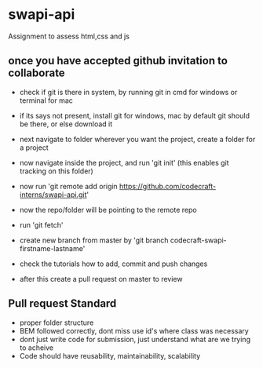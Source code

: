 # swapi-api
Assignment to assess html,css and js


## once you have accepted github invitation to collaborate

- check if git is there in system, by running git in cmd for windows or terminal for mac

- if its says not present, install git for windows, mac by default git should be there, or else download it

- next navigate to folder wherever you want the project, create a folder for a project

- now navigate inside the project, and run 'git init' (this enables git tracking on this folder)

- now run 'git remote add origin https://github.com/codecraft-interns/swapi-api.git'

- now the repo/folder will be pointing to the remote repo

- run 'git fetch'

- create new branch from master by 'git branch codecraft-swapi-firstname-lastname'
  
- check the tutorials how to add, commit and push changes

- after this create a pull request on master to review


## Pull request Standard

- proper folder structure
- BEM followed correctly, dont miss use id's where class was necessary
- dont just write code for submission, just understand what are we trying to acheive 
- Code should have reusability, maintainability, scalability 
